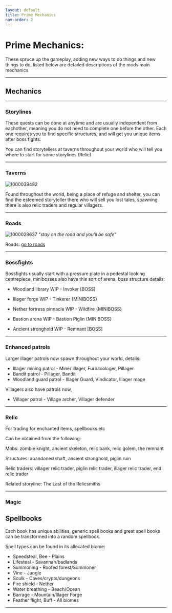 ```yaml
---
layout: default
title: Prime Mechanics
nav-order: 2
---
```


# Prime Mechanics:

These spruce up the gameplay, adding new ways to do things and new things to do, listed below are detailed descriptions of the mods main mechanics

---

## Mechanics

---

### Storylines
These quests can be done at anytime and are usually independent from eachother, meaning you do not need to complete one before the other. Each one requires you to find specific structures, and will get you unique items after boss fights.

You can find storytellers at taverns throughout your world who will tell you where to start for some storylines (Relic)

---

### Taverns

![1000039482](https://github.com/1D10T1C-STUD10S/more-to-explore/assets/112738649/8f8b8d14-7d02-4598-bd3e-5ea5e9c6e164)


Found throughout the world, being a place of refuge and shelter, you can find the esteemed storyteller there who will sell you lost tales, spawning there is also relic traders and regular villagers.

---

### Roads
![1000028637](https://github.com/1D10T1C-STUD10S/more-to-explore/assets/112738649/ff098fd0-f6c3-4aa4-8b01-1e326462b489)
*"stay on the road and you'll be safe"*

Roads: [go to roads](https://1d10t1c-stud10s.github.io/more-to-explore/road.html)

---

### Bossfights
Bossfights usually start with a pressure plate in a pedestal looking centrepiece, minibosses also have this sort of arena, boss structure details:

- Woodland library WIP - Invoker [BOSS]
  
- Illager forge WIP - Tinkerer {MINIBOSS}
  
- Nether fortress pinnacle WIP - Wildfire {MINIBOSS}

- Bastion arena WIP - Bastion Piglin {MINIBOSS}
  
- Ancient stronghold WIP - Remnant [BOSS]

---

### Enhanced patrols
Larger illager patrols now spawn throughout your world, details:

- Illager mining patrol - Miner illager, Furnacologer, Pillager
- Bandit patrol - Pillager, Bandit
- Woodland guard patrol - Illager Guard, Vindicator, Illager mage


Villagers also have patrols now,

- Villager patrol - Village archer, Villager defender

---

### Relic
For trading for enchanted items, spellbooks etc

Can be obtained from the following:

Mobs: zombie knight, ancient skeleton, relic bank, relic golem, the remnant

Structures: abandoned shaft, ancient stronghold, piglin ruin

Relic traders: villager relic trader, piglin relic trader, illager relic trader, end relic trader

Related storyline: The Last of the Relicsmiths

---

### Magic


## Spellbooks
Each book has unique abilities, generic spell books and great spell books can be transformed into a random spellbook.

Spell types can be found in its allocated biome:

- Speedsteal, Bee - Plains
- Lifesteal - Savannah/badlands
- Summoning - Roofed forest/Summoner
- Vine - Jungle
- Sculk - Caves/crypts/dungeons
- Fire shield - Nether
- Water breathing - Beach/Ocean
- Barrage - Mountain/Illager Forge
- Feather flight, Buff - All biomes

---
